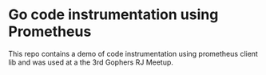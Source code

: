 # Go code instrumentation using Prometheus

This repo contains a demo of code instrumentation using prometheus
client lib and was used at a the 3rd Gophers RJ Meetup.